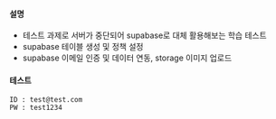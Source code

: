 #### 설명

- 테스트 과제로 서버가 중단되어 supabase로 대체 활용해보는 학습 테스트
- supabase 테이블 생성 및 정책 설정
- supabase 이메일 인증 및 데이터 연동, storage 이미지 업로드

#### 테스트

```
ID : test@test.com
PW : test1234
```
